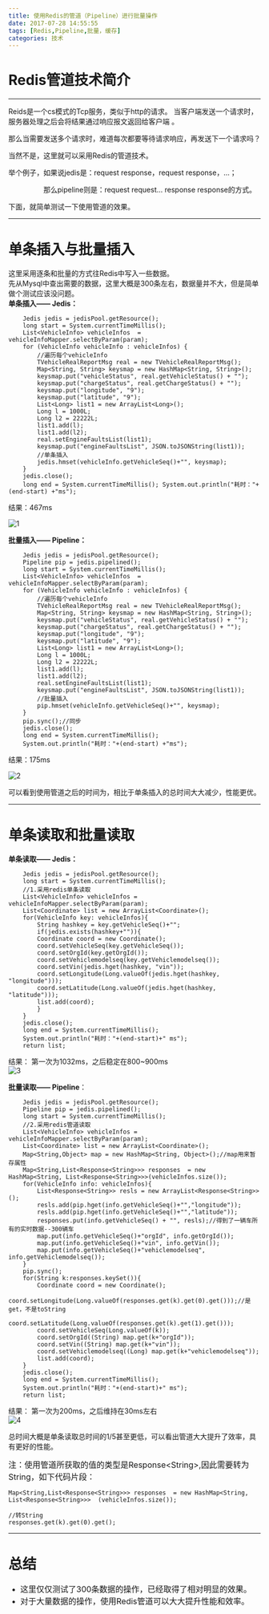 ```yaml
---
title: 使用Redis的管道（Pipeline）进行批量操作
date: 2017-07-28 14:55:55 
tags: [Redis,Pipeline,批量，缓存]
categories: 技术
---
```

# Redis管道技术简介

----------

Reids是一个cs模式的Tcp服务，类似于http的请求。 当客户端发送一个请求时，服务器处理之后会将结果通过响应报文返回给客户端 。  

那么当需要发送多个请求时，难道每次都要等待请求响应，再发送下一个请求吗？
  
当然不是，这里就可以采用Redis的管道技术。  

举个例子，如果说jedis是：request response，request response，...；  

&emsp;&emsp;&emsp;&emsp;&emsp;那么pipeline则是：request request... response response的方式。  

下面，就简单测试一下使用管道的效果。

----------

# 单条插入与批量插入
这里采用逐条和批量的方式往Redis中写入一些数据。  
先从Mysql中查出需要的数据，这里大概是300条左右，数据量并不大，但是简单做个测试应该没问题。  
**单条插入—— Jedis：**

        Jedis jedis = jedisPool.getResource();
		long start = System.currentTimeMillis();
		List<VehicleInfo> vehicleInfos  = vehicleInfoMapper.selectByParam(param);
		for (VehicleInfo vehicleInfo : vehicleInfos) {		
			//遍历每个vehicleInfo
			TVehicleRealReportMsg real = new TVehicleRealReportMsg();
			Map<String, String> keysmap = new HashMap<String, String>();
			keysmap.put("vehicleStatus", real.getVehicleStatus() + "");
			keysmap.put("chargeStatus", real.getChargeStatus() + "");
			keysmap.put("longitude", "9");
			keysmap.put("latitude", "9");
			List<Long> list1 = new ArrayList<Long>();
			Long l = 1000L;
			Long l2 = 22222L;
			list1.add(l);
			list1.add(l2);
			real.setEngineFaultsList(list1);
			keysmap.put("engineFaultsList", JSON.toJSONString(list1));
			//单条插入
			jedis.hmset(vehicleInfo.getVehicleSeq()+"", keysmap);
		}	
		jedis.close();  		
		long end = System.currentTimeMillis(); System.out.println("耗时："+(end-start) +"ms");  
结果：467ms  

![1](http://osuskkx7k.bkt.clouddn.com/%E5%8D%95%E6%9D%A1%E6%8F%92%E5%85%A5.PNG)  

**批量插入—— Pipeline：** 
   
        Jedis jedis = jedisPool.getResource();
		Pipeline pip = jedis.pipelined();
		long start = System.currentTimeMillis();
		List<VehicleInfo> vehicleInfos  = vehicleInfoMapper.selectByParam(param);
		for (VehicleInfo vehicleInfo : vehicleInfos) {		
			//遍历每个vehicleInfo
			TVehicleRealReportMsg real = new TVehicleRealReportMsg();
			Map<String, String> keysmap = new HashMap<String, String>();
			keysmap.put("vehicleStatus", real.getVehicleStatus() + "");
			keysmap.put("chargeStatus", real.getChargeStatus() + "");
			keysmap.put("longitude", "9");
			keysmap.put("latitude", "9");
			List<Long> list1 = new ArrayList<Long>();
			Long l = 1000L;
			Long l2 = 22222L;
			list1.add(l);
			list1.add(l2);
			real.setEngineFaultsList(list1);
			keysmap.put("engineFaultsList", JSON.toJSONString(list1));
			//批量插入
			pip.hmset(vehicleInfo.getVehicleSeq()+"", keysmap);
		}
		pip.sync();//同步
		jedis.close();		
		long end = System.currentTimeMillis();
		System.out.println("耗时："+(end-start) +"ms");  


结果：175ms  

![2](http://osuskkx7k.bkt.clouddn.com/%E6%89%B9%E9%87%8F%E6%8F%92%E5%85%A5.PNG)  
  
可以看到使用管道之后的时间为，相比于单条插入的总时间大大减少，性能更优。

----------

# 单条读取和批量读取

**单条读取—— Jedis：**  

        Jedis jedis = jedisPool.getResource();
		long start = System.currentTimeMillis();
		//1.采用redis单条读取
		List<VehicleInfo> vehicleInfos = vehicleInfoMapper.selectByParam(param);
		List<Coordinate> list = new ArrayList<Coordinate>();
		for(VehicleInfo key: vehicleInfos){
			String hashkey = key.getVehicleSeq()+"";
			if(jedis.exists(hashkey+"")){							
			Coordinate coord = new Coordinate();
			coord.setVehicleSeq(key.getVehicleSeq());
			coord.setOrgId(key.getOrgId());	
			coord.setVehiclemodelseq(key.getVehiclemodelseq());	
			coord.setVin(jedis.hget(hashkey, "vin"));
			coord.setLongitude(Long.valueOf(jedis.hget(hashkey, "longitude")));
			coord.setLatitude(Long.valueOf(jedis.hget(hashkey, "latitude"))); 		
			list.add(coord);
			}
		}	
		jedis.close();
		long end = System.currentTimeMillis();
		System.out.println("耗时："+(end-start)+" ms");
		return list;  
结果： 第一次为1032ms，之后稳定在800~900ms  
 ![3](http://osuskkx7k.bkt.clouddn.com/%E5%8D%95%E4%BD%93%E8%AF%BB.PNG)  

**批量读取—— Pipeline**： 

        Jedis jedis = jedisPool.getResource();
		Pipeline pip = jedis.pipelined();
		long start = System.currentTimeMillis();
        //2.采用redis管道读取
		List<VehicleInfo> vehicleInfos = vehicleInfoMapper.selectByParam(param);
		List<Coordinate> list = new ArrayList<Coordinate>();
		Map<String,Object> map = new HashMap<String, Object>();//map用来暂存属性
		Map<String,List<Response<String>>> responses  = new HashMap<String, List<Response<String>>>(vehicleInfos.size());
		for(VehicleInfo info: vehicleInfos){
			List<Response<String>> resls = new ArrayList<Response<String>>();
			resls.add(pip.hget(info.getVehicleSeq()+"","longitude"));
			resls.add(pip.hget(info.getVehicleSeq()+"","latitude"));
			responses.put(info.getVehicleSeq() + "", resls);//得到了一辆车所有的实时数据--300辆车
			map.put(info.getVehicleSeq()+"orgId", info.getOrgId());
			map.put(info.getVehicleSeq()+"vin", info.getVin());
			map.put(info.getVehicleSeq()+"vehiclemodelseq", info.getVehiclemodelseq());
		}
		pip.sync(); 
		for(String k:responses.keySet()){
			Coordinate coord = new Coordinate();
			coord.setLongitude(Long.valueOf(responses.get(k).get(0).get()));//是get，不是toString
			coord.setLatitude(Long.valueOf(responses.get(k).get(1).get()));
			coord.setVehicleSeq(Long.valueOf(k));
			coord.setOrgId((String) map.get(k+"orgId"));
			coord.setVin((String) map.get(k+"vin"));
			coord.setVehiclemodelseq((Long) map.get(k+"vehiclemodelseq"));
			list.add(coord);
		}
		jedis.close();
		long end = System.currentTimeMillis();
		System.out.println("耗时："+(end-start)+" ms");
		return list;  
结果： 第一次为200ms，之后维持在30ms左右  
 ![4](http://osuskkx7k.bkt.clouddn.com/%E6%89%B9%E9%87%8F%E8%AF%BB.PNG)  

总时间大概是单条读取总时间的1/5甚至更低，可以看出管道大大提升了效率，具有更好的性能。  

<font size="3">注：使用管道所获取的值的类型是Response<String\>,因此需要转为String，如下代码片段： </font> 

    Map<String,List<Response<String>>> responses  = new HashMap<String, List<Response<String>>>  (vehicleInfos.size());  

	//转String
    responses.get(k).get(0).get();  

----------

# 总结


- <font size="3">这里仅仅测试了300条数据的操作，已经取得了相对明显的效果。  
- 对于大量数据的操作，使用Redis管道可以大大提升性能和效率。</font>